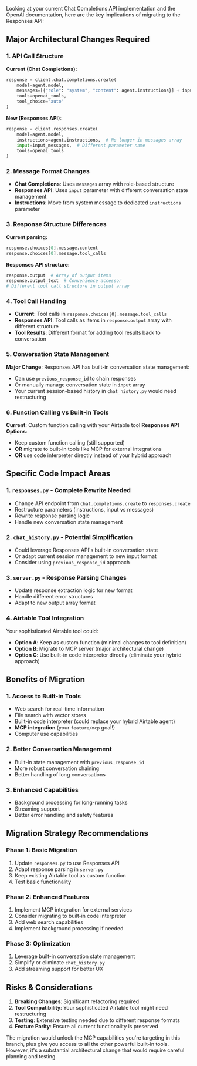 Looking at your current Chat Completions API implementation and the OpenAI documentation, here are the key implications of migrating to the Responses API:

## Major Architectural Changes Required

### 1. **API Call Structure**
**Current (Chat Completions):**
```python
response = client.chat.completions.create(
    model=agent.model,
    messages=[{"role": "system", "content": agent.instructions}] + input_messages,
    tools=openai_tools,
    tool_choice="auto"
)
```

**New (Responses API):**
```python
response = client.responses.create(
    model=agent.model,
    instructions=agent.instructions,  # No longer in messages array
    input=input_messages,  # Different parameter name
    tools=openai_tools
)
```

### 2. **Message Format Changes**
- **Chat Completions**: Uses `messages` array with role-based structure
- **Responses API**: Uses `input` parameter with different conversation state management
- **Instructions**: Move from system message to dedicated `instructions` parameter

### 3. **Response Structure Differences**
**Current parsing:**
```python
response.choices[0].message.content
response.choices[0].message.tool_calls
```

**Responses API structure:**
```python
response.output  # Array of output items
response.output_text  # Convenience accessor
# Different tool call structure in output array
```

### 4. **Tool Call Handling**
- **Current**: Tool calls in `response.choices[0].message.tool_calls`
- **Responses API**: Tool calls as items in `response.output` array with different structure
- **Tool Results**: Different format for adding tool results back to conversation

### 5. **Conversation State Management**
**Major Change**: Responses API has built-in conversation state management:
- Can use `previous_response_id` to chain responses
- Or manually manage conversation state in `input` array
- Your current session-based history in `chat_history.py` would need restructuring

### 6. **Function Calling vs Built-in Tools**
**Current**: Custom function calling with your Airtable tool
**Responses API Options**:
- Keep custom function calling (still supported)
- **OR** migrate to built-in tools like MCP for external integrations
- **OR** use code interpreter directly instead of your hybrid approach

## Specific Code Impact Areas

### 1. **`responses.py` - Complete Rewrite Needed**
- Change API endpoint from `chat.completions.create` to `responses.create`
- Restructure parameters (instructions, input vs messages)
- Rewrite response parsing logic
- Handle new conversation state management

### 2. **`chat_history.py` - Potential Simplification**
- Could leverage Responses API's built-in conversation state
- Or adapt current session management to new input format
- Consider using `previous_response_id` approach

### 3. **`server.py` - Response Parsing Changes**
- Update response extraction logic for new format
- Handle different error structures
- Adapt to new output array format

### 4. **Airtable Tool Integration**
Your sophisticated Airtable tool could:
- **Option A**: Keep as custom function (minimal changes to tool definition)
- **Option B**: Migrate to MCP server (major architectural change)
- **Option C**: Use built-in code interpreter directly (eliminate your hybrid approach)

## Benefits of Migration

### 1. **Access to Built-in Tools**
- Web search for real-time information
- File search with vector stores
- Built-in code interpreter (could replace your hybrid Airtable agent)
- **MCP integration** (your `feature/mcp` goal!)
- Computer use capabilities

### 2. **Better Conversation Management**
- Built-in state management with `previous_response_id`
- More robust conversation chaining
- Better handling of long conversations

### 3. **Enhanced Capabilities**
- Background processing for long-running tasks
- Streaming support
- Better error handling and safety features

## Migration Strategy Recommendations

### Phase 1: Basic Migration
1. Update `responses.py` to use Responses API
2. Adapt response parsing in `server.py`
3. Keep existing Airtable tool as custom function
4. Test basic functionality

### Phase 2: Enhanced Features
1. Implement MCP integration for external services
2. Consider migrating to built-in code interpreter
3. Add web search capabilities
4. Implement background processing if needed

### Phase 3: Optimization
1. Leverage built-in conversation state management
2. Simplify or eliminate `chat_history.py`
3. Add streaming support for better UX

## Risks & Considerations

1. **Breaking Changes**: Significant refactoring required
2. **Tool Compatibility**: Your sophisticated Airtable tool might need restructuring
3. **Testing**: Extensive testing needed due to different response formats
4. **Feature Parity**: Ensure all current functionality is preserved

The migration would unlock the MCP capabilities you're targeting in this branch, plus give you access to all the other powerful built-in tools. However, it's a substantial architectural change that would require careful planning and testing.
